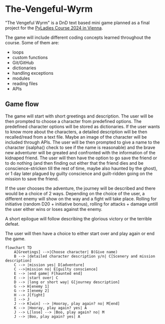 # The-Vengeful-Wyrm

"The Vengeful Wyrm" is a DnD text based mini game planned as a final project for the [PyLadies Course 2024 in Vienna](https://pyladies.at/2024/pyladies-en-vienna-2024-spring/). 

The game will include different coding concepts learned throughout the course. 
Some of them are:
- loops
- custom functions
- Git/GitHub
- dictionaries 
- handling exceptions
- modules
- reading files
- APIs

## Game flow

The game will start with short greetings and description. The user will be then prompted to choose a character from predefined options. The predefined character options will be stored as dictionaries. If the user wants to know more about the characters, a detailed description will be then recalled/read from a text file. Maybe an image of the character will be included through APIs. The user will be then prompted to give a name to the character (isalpha() check to see if the name is reasonable) and the brave new adventurer will be greated and confronted with the information of the kidnaped friend. The user will then have the option to go save the friend or to do nothing (and then finding out either that the friend dies and be conscience-stricken till the rest of time, maybe also haunted by the ghost), or 1 day later plagued by guilty conscience and guilt-ridden going on the mission to save the friend. 

If the user chooses the adventure, the journey will be described and there would be a choice of 2 ways.
Depending on the choice of the user, a different enemy will show on the way and a fight will take place. Rolling for initiative (random D20 + initiative bonus), rolling for attacks + damage untill the user either wins or loses against the enemy.

A short epilogue will follow describing the glorious victory or the terrible defeat.

The user will then have a choice to either start over and play again or end the game.

```mermaid
flowchart TD
    A[Greetings] -->|Choose character| B(Give name) 
    B --> |detailed character description y/n| C[Scenery and mission description]
    C --> |mission yes| D[adventure]
    C -->|mission no| E[guilty conscience]
    E --> |end game| F[haunted end]
    E --> |start over| C
    D --> |long or short way| G[journey description]
    G --> H[enemy 1]
    G --> I[enemy 2]
    H --> J[fight]
    I --> J
    J --> K[win] --> |Hooray, play again? no| M[end]
    K --> |Hooray, play again? yes| A
    J --> L[lose] --> |Boo, play again? no| M
    J --> |Boo, play again? yes| A
```